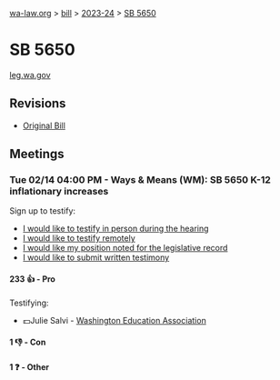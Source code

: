 [wa-law.org](/) > [bill](/bill/) > [2023-24](/bill/2023-24/) > [SB 5650](/bill/2023-24/sb/5650/)

# SB 5650
[leg.wa.gov](https://app.leg.wa.gov/billsummary?BillNumber=5650&Year=2023&Initiative=false)

## Revisions
* [Original Bill](1/)

## Meetings
### Tue 02/14 04:00 PM - Ways & Means (WM): SB 5650 K-12 inflationary increases
Sign up to testify:
* [I would like to testify in person during the hearing](https://app.leg.wa.gov/csi/Testifier/Add?chamber=House&mId=30723&aId=151808&caId=21522&tId=1)
* [I would like to testify remotely](https://app.leg.wa.gov/csi/Testifier/Add?chamber=House&mId=30723&aId=151808&caId=21522&tId=2)
* [I would like my position noted for the legislative record](https://app.leg.wa.gov/csi/Testifier/Add?chamber=House&mId=30723&aId=151808&caId=21522&tId=3)
* [I would like to submit written testimony](https://app.leg.wa.gov/csi/Testifier/Add?chamber=House&mId=30723&aId=151808&caId=21522&tId=4)

#### 233 👍 - Pro
Testifying:
* 💵Julie Salvi - [Washington Education Association](/org/washington_education_association/)

#### 1 👎 - Con

#### 1 ❓ - Other
